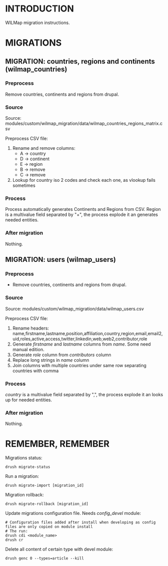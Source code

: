 # INTRODUCTION
WILMap migration instructions.


# MIGRATIONS 

## MIGRATION: countries, regions and continents (wilmap_countries)

### Preprocess
Remove countries, continents and regions from drupal.

### Source
Source: modules/custom/wilmap_migration/data/wilmap_countries_regions_matrix.csv

Preprocess CSV file:
1. Rename and remove columns:
    - A -> country
    - D -> continent
    - E -> region 
    - B -> remove
    - C -> remove
2. Lookup for country iso 2 codes and check each one, as vlookup fails sometimes

### Process
Process automatically generates Continents and Regions from CSV.
Region is a multivalue field separated by "+", the process explode it an generates needed entities.

### After migration
Nothing.


## MIGRATION: users (wilmap_users)

### Preprocess
- Remove countries, continents and regions from drupal.

### Source
Source: modules/custom/wilmap_migration/data/wilmap_users.csv

Preprocess CSV file:
1. Rename headers: name,firstname,lastname,position,affiliation,country,region,email,email2,uid,roles,active,access,twitter,linkedin,web,web2,contributor,role
2. Generate *firstname* and *lastname* columns from *name*. Some need manual edition.
3. Generate *role* column from *contributors* column
4. Replace long strings in *name* column
5. Join columns with multiple countries under same row separating countries with comma

### Process
*country* is a multivalue field separated by ",", the process explode it an looks up for needed entities.

### After migration
Nothing.





# REMEMBER, REMEMBER

Migrations status:
```
drush migrate-status
```
Run a migration:
```
drush migrate-import [migration_id]
```
Migration rollback:
```
drush migrate-rollback [migration_id]
```

Update migrations configuration file. Needs *config_devel* module:
```
# Configuration files added after install when developing as config files are only copied on module install
# The run:
drush cdi <module_name>
drush cr
```
Delete all content of certain type with devel module:
```
drush genc 0 --types=article --kill
```

